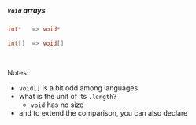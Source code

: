 ##### `void` arrays

```d
int*   => void*

int[]  => void[] 

 ⁣
```

Notes:
- `void[]` is a bit odd among languages
- what is the unit of its `.length`?
  - `void` has no size
- and to extend the comparison, you can also declare
